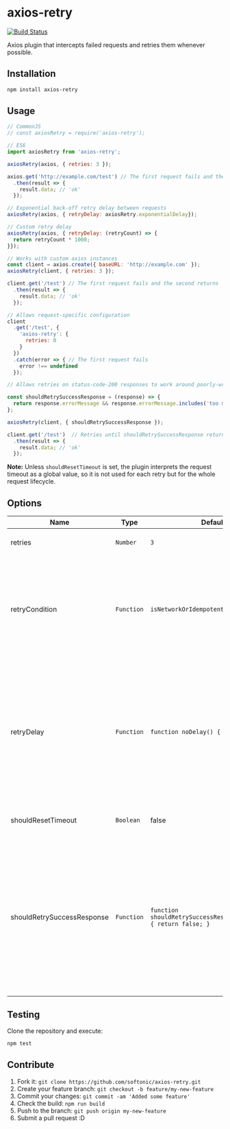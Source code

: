 # axios-retry

[![Build Status](https://travis-ci.org/softonic/axios-retry.svg?branch=master)](https://travis-ci.org/softonic/axios-retry)

Axios plugin that intercepts failed requests and retries them whenever possible.

## Installation

```bash
npm install axios-retry
```

## Usage

```js
// CommonJS
// const axiosRetry = require('axios-retry');

// ES6
import axiosRetry from 'axios-retry';

axiosRetry(axios, { retries: 3 });

axios.get('http://example.com/test') // The first request fails and the second returns 'ok'
  .then(result => {
    result.data; // 'ok'
  });

// Exponential back-off retry delay between requests
axiosRetry(axios, { retryDelay: axiosRetry.exponentialDelay});

// Custom retry delay
axiosRetry(axios, { retryDelay: (retryCount) => {
  return retryCount * 1000;
}});

// Works with custom axios instances
const client = axios.create({ baseURL: 'http://example.com' });
axiosRetry(client, { retries: 3 });

client.get('/test') // The first request fails and the second returns 'ok'
  .then(result => {
    result.data; // 'ok'
  });

// Allows request-specific configuration
client
  .get('/test', {
    'axios-retry': {
      retries: 0
    }
  })
  .catch(error => { // The first request fails
    error !== undefined
  });

// Allows retries on status-code-200 responses to work around poorly-written APIs

const shouldRetrySuccessResponse = (response) => {
  return response.errorMessage && response.errorMessage.includes('too many requests');
};

axiosRetry(client, { shouldRetrySuccessResponse });

client.get('/test')  // Retries until shouldRetrySuccessResponse returns false or another no-retry condition is met
  .then(result => {
    result.data; // 'ok'
  });
```

**Note:** Unless `shouldResetTimeout` is set, the plugin interprets the request timeout as a global value, so it is not used for each retry but for the whole request lifecycle.

## Options

| Name | Type | Default | Description |
| --- | --- | --- | --- |
| retries | `Number` | `3` | The number of times to retry before failing. |
| retryCondition | `Function` | `isNetworkOrIdempotentRequestError` | A callback to further control if a request should be retried.  By default, it retries if it is a network error or a 5xx error on an idempotent request (GET, HEAD, OPTIONS, PUT or DELETE). |
| retryDelay | `Function` | `function noDelay() { return 0; }` | A callback to further control the delay between retried requests. By default there is no delay between retries. Another option is exponentialDelay ([Exponential Backoff](https://developers.google.com/analytics/devguides/reporting/core/v3/errors#backoff)). The function is passed `retryCount` and `error`. |
| shouldResetTimeout | `Boolean` | false | Defines if the timeout should be reset between retries |
| shouldRetrySuccessResponse | `Function` | `function shouldRetrySuccessResponse(response) { return false; }` | A callback to control if a response with a 200 status code should be retried.  Useful when you need to use APIs that send 200 status codes when an error status code (e.g. 429) is more appropriate. The function is passed the server's response.  |  

## Testing

Clone the repository and execute:

```bash
npm test
```

## Contribute

1. Fork it: `git clone https://github.com/softonic/axios-retry.git`
2. Create your feature branch: `git checkout -b feature/my-new-feature`
3. Commit your changes: `git commit -am 'Added some feature'`
4. Check the build: `npm run build`
4. Push to the branch: `git push origin my-new-feature`
5. Submit a pull request :D
